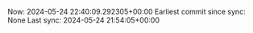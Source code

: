 Now: 2024-05-24 22:40:09.292305+00:00 Earliest commit since sync: None Last sync: 2024-05-24 21:54:05+00:00

